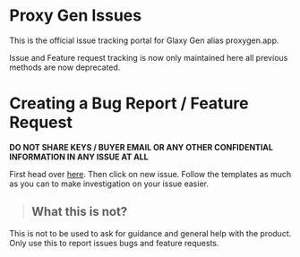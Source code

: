 # Proxy Gen Issues
This is the official issue tracking portal for Glaxy Gen alias proxygen.app.

Issue and Feature request tracking is now only maintained here all previous methods are now deprecated.

# Creating a Bug Report / Feature Request 

**DO NOT SHARE KEYS / BUYER EMAIL OR ANY OTHER CONFIDENTIAL INFORMATION IN ANY ISSUE AT ALL**

First head over [here](https://github.com/dyingg/proxy-gen-issues/issues). Then click on new issue. Follow the templates as much as you can to make investigation on your issue easier. 



>## What this is not?
 
This is not to be used to ask for guidance and general help with the product.  
Only use this to report issues bugs and feature requests.

